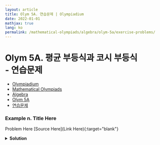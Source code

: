 ```yaml
---
layout: article
title: Olym 5A. 연습문제 | Olympiadium
date: 2022-01-01
mathjax: true
lang: ko
permalink: /mathematical-olympiads/algebra/olym-5a/exercise-problems/
---
```

# Olym 5A. 평균 부등식과 코시 부등식 <br> <ssup> - 연습문제</ssup>

<ul class="breadcrumb">
	<li><a href="{{ site.homeurl }}">Olympiadium</a></li> 
	<li><a href="{{ site.homeurl }}mathematical-olympiads/">Mathematical Olympiads</a></li> 
	<li><a href="{{ site.homeurl }}mathematical-olympiads/algebra/">Algebra</a></li> 
	<li><a href="{{ site.homeurl }}mathematical-olympiads/algebra/olym-5a/">Olym 5A</a></li> 
	<li><a href="{{ site.homeurl }}mathematical-olympiads/algebra/olym-5a/exercise-problems/">연습문제</a></li>
</ul>

### Example n. Title Here
<skyblueboard> Problem Here </skyblueboard>
[Source Here](Link Here){:target="blank"}
<pinkborder><details>
<summary><b>Solution</b></summary>
Solution Here. 
</details></pinkborder>

